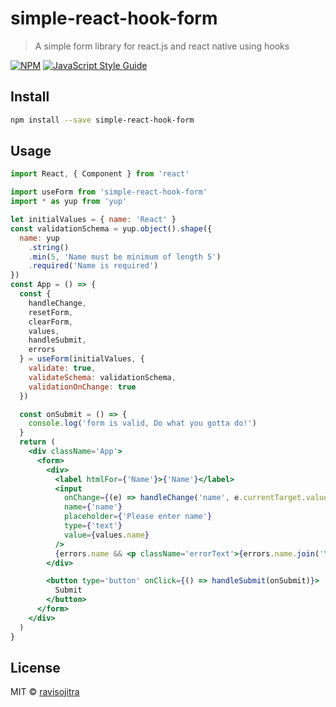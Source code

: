 # simple-react-hook-form

> A simple form library for react.js and react native using hooks

[![NPM](https://img.shields.io/npm/v/simple-react-hook-form.svg)](https://www.npmjs.com/package/simple-react-hook-form) [![JavaScript Style Guide](https://img.shields.io/badge/code_style-standard-brightgreen.svg)](https://standardjs.com)

## Install

```bash
npm install --save simple-react-hook-form
```

## Usage

```jsx
import React, { Component } from 'react'

import useForm from 'simple-react-hook-form'
import * as yup from 'yup'

let initialValues = { name: 'React' }
const validationSchema = yup.object().shape({
  name: yup
    .string()
    .min(5, 'Name must be minimum of length 5')
    .required('Name is required')
})
const App = () => {
  const {
    handleChange,
    resetForm,
    clearForm,
    values,
    handleSubmit,
    errors
  } = useForm(initialValues, {
    validate: true,
    validateSchema: validationSchema,
    validationOnChange: true
  })

  const onSubmit = () => {
    console.log('form is valid, Do what you gotta do!')
  }
  return (
    <div className='App'>
      <form>
        <div>
          <label htmlFor={'Name'}>{'Name'}</label>
          <input
            onChange={(e) => handleChange('name', e.currentTarget.value)}
            name={'name'}
            placeholder={'Please enter name'}
            type={'text'}
            value={values.name}
          />
          {errors.name && <p className='errorText'>{errors.name.join('\n')}</p>}
        </div>

        <button type='button' onClick={() => handleSubmit(onSubmit)}>
          Submit
        </button>
      </form>
    </div>
  )
}
```

## License

MIT © [ravisojitra](https://github.com/ravisojitra)
